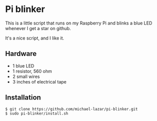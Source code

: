 # Pi blinker

This is a little script that runs on my Raspberry Pi and blinks a blue LED whenever I get a star on github.

It's a nice script, and I like it.

## Hardware

- 1 blue LED
- 1 resistor, 560 ohm
- 2 small wires
- 3 inches of electrical tape

## Installation

```bash
$ git clone https://github.com/michael-lazar/pi-blinker.git
$ sudo pi-blinker/install.sh
```
